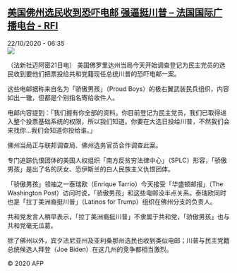 <!--1603349699000-->
[美国佛州选民收到恐吓电邮 强逼挺川普 – 法国国际广播电台 - RFI](http://www.rfi.fr//cn/contenu/20201022-%E7%BE%8E%E5%9B%BD%E4%BD%9B%E5%B7%9E%E9%80%89%E6%B0%91%E6%94%B6%E5%88%B0%E6%81%90%E5%90%93%E7%94%B5%E9%82%AE-%E5%BC%BA%E9%80%BC%E6%8C%BA%E5%B7%9D%E6%99%AE)
------

<div>22/10/2020 - 06:35</div><img src="https://s.rfi.fr/media/display/9f9a984a-1423-11eb-be01-005056bf87d6/w:310/p:16x9/int0006b.201022123502.jpg"><div class="t-content__body u-clearfix"><p>（法新社迈阿密21日电）    美国佛罗里达州当局今天开始调查登记为民主党员的选民收到要他们把票投给共和党籍现任总统川普的恐吓电邮一案。</p><p>    这些电邮据称来自名为「骄傲男孩」（Proud Boys）的极右翼武装民兵组织，内容如出一辙，但都是个别指名寄给收件人。</p><p>    电邮内容提到：「我们握有你全部的资料。你目前登记为民主党员，我们已取得进入整个投票基础系统的权限，所以我们知道。你要在大选日投给川普，不然我们会来找你…我们会知道你投给谁。」</p><p>    佛州当局正与联邦调查局、佛州选务官员合作调查此案。</p><p>    专门追踪仇恨团体的美国人权组织「南方反贫穷法律中心」（SPLC）形容，「骄傲男孩」是出了名的厌女、恐伊斯兰的白人民族主义仇恨团体。</p><p>    「骄傲男孩」领袖之一泰瑞欧（Enrique Tarrio）今天接受「华盛顿邮报」（The Washington Post）访问时说，「骄傲男孩」和这些电邮没半点关系。泰瑞欧同时也是「拉丁美洲裔挺川普」（Latinos for Trump）组织在佛州分支的负责人。</p><p>    共和党发言人稍早表示，「拉丁美洲裔挺川普」不隶属于共和党，「骄傲男孩」也与共和党毫无瓜葛。</p><p>    除了佛州以外，宾夕法尼亚州及亚利桑那州选民也收到类似电邮；川普与民主党籍总统候选人拜登（Joe Biden）在这几州的竞争都相当激烈。</p><p class="t-copyright">© 2020 AFP</p>        </div>
